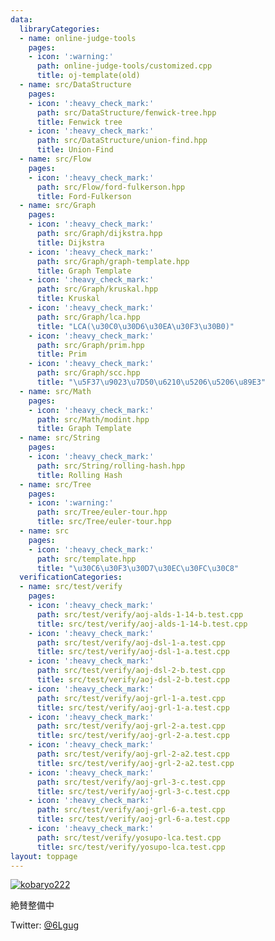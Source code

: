 ```yaml
---
data:
  libraryCategories:
  - name: online-judge-tools
    pages:
    - icon: ':warning:'
      path: online-judge-tools/customized.cpp
      title: oj-template(old)
  - name: src/DataStructure
    pages:
    - icon: ':heavy_check_mark:'
      path: src/DataStructure/fenwick-tree.hpp
      title: Fenwick tree
    - icon: ':heavy_check_mark:'
      path: src/DataStructure/union-find.hpp
      title: Union-Find
  - name: src/Flow
    pages:
    - icon: ':heavy_check_mark:'
      path: src/Flow/ford-fulkerson.hpp
      title: Ford-Fulkerson
  - name: src/Graph
    pages:
    - icon: ':heavy_check_mark:'
      path: src/Graph/dijkstra.hpp
      title: Dijkstra
    - icon: ':heavy_check_mark:'
      path: src/Graph/graph-template.hpp
      title: Graph Template
    - icon: ':heavy_check_mark:'
      path: src/Graph/kruskal.hpp
      title: Kruskal
    - icon: ':heavy_check_mark:'
      path: src/Graph/lca.hpp
      title: "LCA(\u30C0\u30D6\u30EA\u30F3\u30B0)"
    - icon: ':heavy_check_mark:'
      path: src/Graph/prim.hpp
      title: Prim
    - icon: ':heavy_check_mark:'
      path: src/Graph/scc.hpp
      title: "\u5F37\u9023\u7D50\u6210\u5206\u5206\u89E3"
  - name: src/Math
    pages:
    - icon: ':heavy_check_mark:'
      path: src/Math/modint.hpp
      title: Graph Template
  - name: src/String
    pages:
    - icon: ':heavy_check_mark:'
      path: src/String/rolling-hash.hpp
      title: Rolling Hash
  - name: src/Tree
    pages:
    - icon: ':warning:'
      path: src/Tree/euler-tour.hpp
      title: src/Tree/euler-tour.hpp
  - name: src
    pages:
    - icon: ':heavy_check_mark:'
      path: src/template.hpp
      title: "\u30C6\u30F3\u30D7\u30EC\u30FC\u30C8"
  verificationCategories:
  - name: src/test/verify
    pages:
    - icon: ':heavy_check_mark:'
      path: src/test/verify/aoj-alds-1-14-b.test.cpp
      title: src/test/verify/aoj-alds-1-14-b.test.cpp
    - icon: ':heavy_check_mark:'
      path: src/test/verify/aoj-dsl-1-a.test.cpp
      title: src/test/verify/aoj-dsl-1-a.test.cpp
    - icon: ':heavy_check_mark:'
      path: src/test/verify/aoj-dsl-2-b.test.cpp
      title: src/test/verify/aoj-dsl-2-b.test.cpp
    - icon: ':heavy_check_mark:'
      path: src/test/verify/aoj-grl-1-a.test.cpp
      title: src/test/verify/aoj-grl-1-a.test.cpp
    - icon: ':heavy_check_mark:'
      path: src/test/verify/aoj-grl-2-a.test.cpp
      title: src/test/verify/aoj-grl-2-a.test.cpp
    - icon: ':heavy_check_mark:'
      path: src/test/verify/aoj-grl-2-a2.test.cpp
      title: src/test/verify/aoj-grl-2-a2.test.cpp
    - icon: ':heavy_check_mark:'
      path: src/test/verify/aoj-grl-3-c.test.cpp
      title: src/test/verify/aoj-grl-3-c.test.cpp
    - icon: ':heavy_check_mark:'
      path: src/test/verify/aoj-grl-6-a.test.cpp
      title: src/test/verify/aoj-grl-6-a.test.cpp
    - icon: ':heavy_check_mark:'
      path: src/test/verify/yosupo-lca.test.cpp
      title: src/test/verify/yosupo-lca.test.cpp
layout: toppage
---
```

[![kobaryo222](https://img.shields.io/endpoint?url=https%3A%2F%2Fatcoder-badges.now.sh%2Fapi%2Fatcoder%2Fjson%2Fkobaryo222)](https://atcoder.jp/users/kobaryo222)

絶賛整備中

Twitter: [@6Lgug](https://twitter.com/6Lgug)